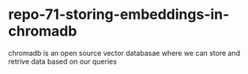 # repo-71-storing-embeddings-in-chromadb
chromadb is an open source vector databasae where we can store and retrive data based on our queries
